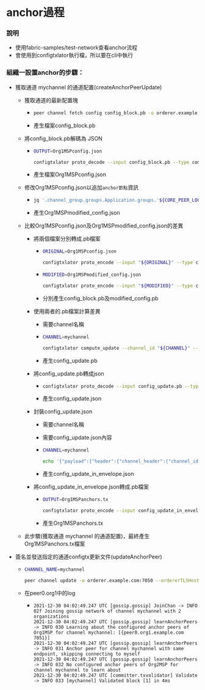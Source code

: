 # anchor過程
### 說明
- 使用fabric-samples/test-network查看anchor流程
- 會使用到configtxlator執行檔，所以要在cli中執行
### 組織一設置anchor的步驟：
- 獲取通道 mychannel 的通道配置(createAnchorPeerUpdate)

  - 獲取通道的最新配置塊

    - ```sh
      peer channel fetch config config_block.pb -o orderer.example.com:7050 --ordererTLSHostnameOverride orderer.example.com -c $CHANNEL --tls --cafile $ORDERER_CA
      ```

    - 產生檔案config_block.pb

  - 將config_block.pb解碼為 JSON

    - ```sh
      OUTPUT=Org1MSPconfig.json
      
      configtxlator proto_decode --input config_block.pb --type common.Block | jq .data.data[0].payload.data.config >"${OUTPUT}"
      ```

    - 產生檔案Org1MSPconfig.json

  - 修改Org1MSPconfig.json以追加`anchor節點`資訊

    - ```sh
      jq '.channel_group.groups.Application.groups.'${CORE_PEER_LOCALMSPID}'.values += {"AnchorPeers":{"mod_policy": "Admins","value":{"anchor_peers": [{"host": "'$HOST'","port": '$PORT'}]},"version": "0"}}' ${CORE_PEER_LOCALMSPID}config.json > ${CORE_PEER_LOCALMSPID}modified_config.json
      ```

    - 產生Org1MSPmodified_config.json

  - 比較Org1MSPconfig.json及Org1MSPmodified_config.json的差異

    - 將兩個檔案分別轉成.pb檔案

      - ```sh
        ORIGINAL=Org1MSPconfig.json
        
        configtxlator proto_encode --input "${ORIGINAL}" --type common.Config >original_config.pb
        ```

      - ```sh
        MODIFIED=Org1MSPmodified_config.json
        
        configtxlator proto_encode --input "${MODIFIED}" --type common.Config >modified_config.pb
        ```

      - 分別產生config_block.pb及modified_config.pb

    - 使用兩者的.pb檔案計算差異

      - 需要channel名稱

      - ```sh
        CHANNEL=mychannel
        
        configtxlator compute_update --channel_id "${CHANNEL}" --original original_config.pb --updated modified_config.pb >config_update.pb
        ```

      - 產生config_update.pb

    - 將config_update.pb轉成json

      - ```sh
        configtxlator proto_decode --input config_update.pb --type common.ConfigUpdate >config_update.json
        ```

      - 產生config_update.json

    - 封裝config_update.json

      - 需要channel名稱

      - 需要config_update.json內容

      - ```sh
        CHANNEL=mychannel
        
        echo '{"payload":{"header":{"channel_header":{"channel_id":"'$CHANNEL'", "type":2}},"data":{"config_update":'$(cat config_update.json)'}}}' | jq . >config_update_in_envelope.json
        ```

      - 產生config_update_in_envelope.json

    - 將config_update_in_envelope.json轉成.pb檔案

      - ```sh
        OUTPUT=Org1MSPanchors.tx
        
        configtxlator proto_encode --input config_update_in_envelope.json --type common.Envelope >"${OUTPUT}"
        ```

      - 產生Org1MSPanchors.tx

  - 此步驟(獲取通道 mychannel 的通道配置)，最終產生Org1MSPanchors.tx檔案

- 簽名並發送指定的通道configtx更新文件(updateAnchorPeer)

  - ```sh
    CHANNEL_NAME=mychannel
    
    peer channel update -o orderer.example.com:7050 --ordererTLSHostnameOverride orderer.example.com -c $CHANNEL_NAME -f ${CORE_PEER_LOCALMSPID}anchors.tx --tls --cafile $ORDERER_CA >&log.txt
    ```

  - 在peer0.org1中的log

    - ```
      2021-12-30 04:02:49.247 UTC [gossip.gossip] JoinChan -> INFO 02f Joining gossip network of channel mychannel with 2 organizations
      2021-12-30 04:02:49.247 UTC [gossip.gossip] learnAnchorPeers -> INFO 030 Learning about the configured anchor peers of Org1MSP for channel mychannel: [{peer0.org1.example.com 7051}]
      2021-12-30 04:02:49.247 UTC [gossip.gossip] learnAnchorPeers -> INFO 031 Anchor peer for channel mychannel with same endpoint, skipping connecting to myself
      2021-12-30 04:02:49.247 UTC [gossip.gossip] learnAnchorPeers -> INFO 032 No configured anchor peers of Org2MSP for channel mychannel to learn about
      2021-12-30 04:02:49.247 UTC [committer.txvalidator] Validate -> INFO 033 [mychannel] Validated block [1] in 4ms
      ```


